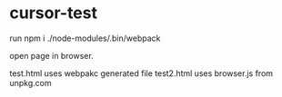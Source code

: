 # cursor-test

run npm i
./node-modules/.bin/webpack

open page in browser.

test.html uses webpakc generated file
test2.html uses browser.js from unpkg.com
